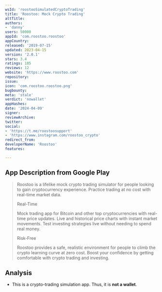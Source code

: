 ```yaml
---
wsId: 'roostooSimulatedCryptoTrading'
title: 'Roostoo: Mock Crypto Trading'
altTitle: 
authors:
- 'danny'
users: 50000
appId: 'com.roostoo.roostoo'
appCountry: 
released: '2019-07-15'
updated: 2023-04-15
version: '2.0.1'
stars: 3.4
ratings: 185
reviews: 12
website: 'https://www.roostoo.com'
repository: 
issue: 
icon: 'com.roostoo.roostoo.png'
bugbounty: 
meta: 'stale'
verdict: 'nowallet'
appHashes: 
date: '2024-04-09'
signer: 
reviewArchive: 
twitter: 
social:
- 'https://t.me/roostoosupport'
- 'https://www.instagram.com/roostoo_crypto'
redirect_from: 
developerName: 'Roostoo'
features: 

---
```


## App Description from Google Play

> Roostoo is a lifelike mock crypto trading simulator for people looking to gain cryptocurrency experience. Practice trading at no cost with real-time market data.
>
> Real-Time
>
> Mock trading app for Bitcoin and other top cryptocurrencies with real-time price updates. Live and historical price charts with instant market movements. Test investing strategies live without needing to spend real money.
>
> Risk-Free
> 
> Roostoo provides a safe, realistic environment for people to climb the crypto learning curve at zero cost. Boost your confidence by getting comfortable with crypto trading and investing.

## Analysis 

- This is a crypto-trading simulation app. Thus, it is **not a wallet**.